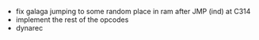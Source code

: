  - fix galaga jumping to some random place in ram after JMP (ind) at C314
 - implement the rest of the opcodes
 - dynarec
